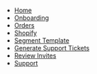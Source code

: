 <!-- docs/_sidebar.md -->

* [Home](/)
* [Onboarding](/onboarding/)
* [Orders](/orders/)
* [Shopify](/shopify/)
* [Segment Template](/segment_template/)
* [Generate Support Tickets](/support_tickets/)
* [Review Invites](/invites/)
* [Support](/Support/)
<!-- * [Onboarding](onboarding "How to use segmantion") -->
